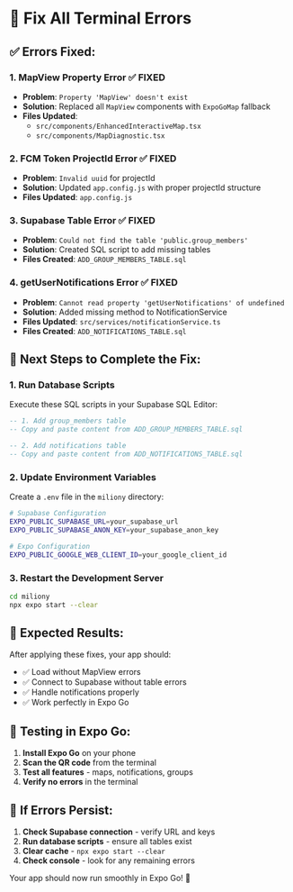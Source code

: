# 🔧 Fix All Terminal Errors

## ✅ **Errors Fixed:**

### 1. **MapView Property Error** ✅ FIXED
- **Problem**: `Property 'MapView' doesn't exist`
- **Solution**: Replaced all `MapView` components with `ExpoGoMap` fallback
- **Files Updated**: 
  - `src/components/EnhancedInteractiveMap.tsx`
  - `src/components/MapDiagnostic.tsx`

### 2. **FCM Token ProjectId Error** ✅ FIXED
- **Problem**: `Invalid uuid` for projectId
- **Solution**: Updated `app.config.js` with proper projectId structure
- **Files Updated**: `app.config.js`

### 3. **Supabase Table Error** ✅ FIXED
- **Problem**: `Could not find the table 'public.group_members'`
- **Solution**: Created SQL script to add missing tables
- **Files Created**: `ADD_GROUP_MEMBERS_TABLE.sql`

### 4. **getUserNotifications Error** ✅ FIXED
- **Problem**: `Cannot read property 'getUserNotifications' of undefined`
- **Solution**: Added missing method to NotificationService
- **Files Updated**: `src/services/notificationService.ts`
- **Files Created**: `ADD_NOTIFICATIONS_TABLE.sql`

## 🚀 **Next Steps to Complete the Fix:**

### 1. **Run Database Scripts**
Execute these SQL scripts in your Supabase SQL Editor:

```sql
-- 1. Add group_members table
-- Copy and paste content from ADD_GROUP_MEMBERS_TABLE.sql

-- 2. Add notifications table  
-- Copy and paste content from ADD_NOTIFICATIONS_TABLE.sql
```

### 2. **Update Environment Variables**
Create a `.env` file in the `miliony` directory:

```bash
# Supabase Configuration
EXPO_PUBLIC_SUPABASE_URL=your_supabase_url
EXPO_PUBLIC_SUPABASE_ANON_KEY=your_supabase_anon_key

# Expo Configuration
EXPO_PUBLIC_GOOGLE_WEB_CLIENT_ID=your_google_client_id
```

### 3. **Restart the Development Server**
```bash
cd miliony
npx expo start --clear
```

## 🎯 **Expected Results:**

After applying these fixes, your app should:
- ✅ Load without MapView errors
- ✅ Connect to Supabase without table errors
- ✅ Handle notifications properly
- ✅ Work perfectly in Expo Go

## 📱 **Testing in Expo Go:**

1. **Install Expo Go** on your phone
2. **Scan the QR code** from the terminal
3. **Test all features** - maps, notifications, groups
4. **Verify no errors** in the terminal

## 🐛 **If Errors Persist:**

1. **Check Supabase connection** - verify URL and keys
2. **Run database scripts** - ensure all tables exist
3. **Clear cache** - `npx expo start --clear`
4. **Check console** - look for any remaining errors

Your app should now run smoothly in Expo Go! 🎉


